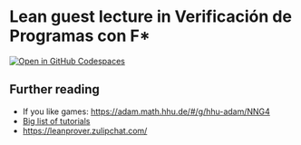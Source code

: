 # Lean guest lecture in Verificación de Programas con F*

<a href='https://codespaces.new/gebner/vcf24-lean' target="_blank" rel="noreferrer noopener"><img src='https://github.com/codespaces/badge.svg' alt='Open in GitHub Codespaces' style='max-width: 100%;'></a>

## Further reading

 - If you like games: https://adam.math.hhu.de/#/g/hhu-adam/NNG4
 - [Big list of tutorials](https://leanprover-community.github.io/learn.html)
 - https://leanprover.zulipchat.com/